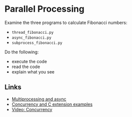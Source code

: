 
# Parallel Processing

Examine the three programs to calculate Fibonacci numbers:

- `thread_fibonacci.py`
- `async_fibonacci.py`
- `subprocess_fibonacci.py`

Do the following:

-  execute the code
-  read the code
-  explain what you see

## Links

- [Multiprocessing and async](https://www.python4data.science/en/latest/performance/multiprocessing-threading-async.html)
- [Concurrency and C extension examples](https://www.pythonsheets.com/)
- [Video: Concurrency](https://www.youtube.com/watch?v=Bv25Dwe84g0)
